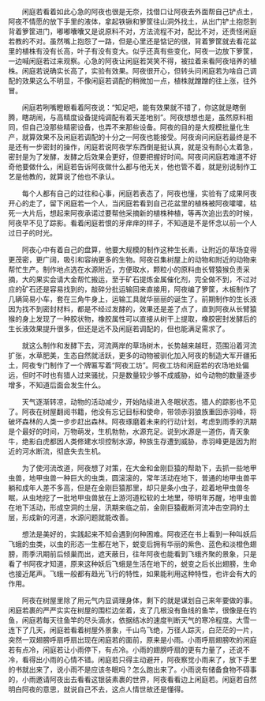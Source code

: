 　　闲庭若看着如此心急的阿夜也很是无奈，找借口让阿夜去外面帮自己铲点土，阿夜不情愿的放下手里的液体，拿起铁锹和箩筐往山洞外找土，从出门铲土抱怨到背着箩筐进门，嘟嘟囔囔又是说原料不对，方法流程不对，配比不对，还责怪闲庭若教的不对。虽然嘴上抱怨了一路，但是心里还是惦记的很，背着箩筐就去看花盆里的植株有没有长高，叶子有没有变大。似乎还真有些变化，阿夜一边放下箩筐，一边喊闲庭若过来观察。心急的阿夜让闲庭若哭笑不得，被拉着来看阿夜培养的植株。闲庭若说确实长高了，实验有效果。阿夜很开心，但转头问闲庭若为啥自己调配的效果这么不明显，不像闲庭若调配的稍微加一点，植株就蹭蹭的往上涨，往外冒。

　　闲庭若咧嘴瞪眼看着阿夜说：“知足吧，能有效果就不错了，你这就是瞎倒腾，瞎胡闹，与高精度设备提纯调配有着天差地别”。阿夜想想也是，虽然原料相同，但自己没那些精密设备，也弄不来那些设备。阿夜的目的是大规模批量化生产，就算效果不及闲庭若调配的十分之一阿夜也能接受。阿夜询问闲庭若最终是不是还有一步密封的操作，闲庭若说阿夜学东西倒是挺认真，就是没有耐心太着急，密封是为了发酵，发酵之后效果会更好，但要把握好时间。阿夜问闲庭若难道不好奇他要做什么，闲庭若告诉阿夜做什么都与他无关，他也管不着，就是别说制作工艺是他教的，就算说了他也不承认。

　　每个人都有自己的过往和心事，闲庭若表态了，阿夜也懂，实验有了成果阿夜开心的走了，留下闲庭若一个人，当闲庭若看到自己花盆里的植株被阿夜嚯嚯，枯死一大片后，想起来阿夜承诺过要帮他采摘新的植株种植，等再次追出去的时候，阿夜早不见了踪影。看着闲庭若恨的牙痒痒的样子，不知道是不是怀念以前一个人过日子的时光。

　　阿夜心中有着自己的盘算，他要大规模的制作这种生长素，让附近的草场变得更茂密，更广阔，吸引和容纳更多的生物。阿夜召集树屋上的动物和附近的动物来帮忙生产。制作地点选在水源附近，方便取水，颗粒小的原料由长臂猿猴负责采摘，大的果实会请大金帮忙搬运，至于矿石提炼金属催化剂，完全做不到，不过对应的矿石还是容易找到的，敲碎分批运输回来直接用，阿夜编了箩筐，木板制作了几辆简易小车，套在三角牛身上，运输工具就华丽丽的诞生了。前期制作的生长液因为找不到密封材料，都是不经过发酵的，效果还是差了点了，直到阿夜从长臂猿猴的身上发现了一种胶状物，橡胶属性可以直接从树干上提取，橡胶密封发酵后的生长液效果提升很多，但还是远不及闲庭若调配的，但也能满足需求了。

　　就这么制作和发酵下去，河流两岸的草场树木，长势越来越旺，范围沿着河流扩张，水草肥美，生态自然就活跃，更多的动物被驯化加入阿夜的制造大军开疆拓土，阿夜专门制作了一个牌匾写着“阿夜工坊”。阿夜工坊和闲庭若的农场地处偏远，但时不时也有猎人过来骚扰，只是数量较少够不成威胁，如今动物的数量逐步增多，不知道后面会发生什么。

　　天气逐渐转凉，动物的活动减少，开始陆续进入冬眠状态。猎人的踪影也不见了。阿夜在树屋翻阅书籍，他没有忘记目标和使命，带领赤羽狼族重回赤羽峰，将破坏森林的人类一步步赶出森林。阿夜琢磨着未来的行动计划，考虑到雨季的汛期是个最好的时间，万物萌发，生机勃勃，水源充足。说到水源是一道伤，青天象牛，绝影白虎都因人类修建水坝控制水源，种族生存遭到威胁，赤羽峰更是因为附近的河水断流，彻底失去生机。

　　为了使河流改道，阿夜想了对策，在大金和金刚巨猿的帮助下，去抓一些地甲虫兽，地甲虫兽一种巨大的虫类，圆滚滚的，常年活动在地下，普通的地甲虫兽平躺和成年人差不多高，但是在金刚巨猿那里，却只是条小虫子，趁着地甲虫兽冬眠，从虫地挖了一批地甲虫兽放在上游河道松软的土地里，带明年苏醒，地甲虫兽在地下活动，形成空洞的土层，汛期来临之前，金刚巨猿截断河流冲击空洞的土层，形成新的河道，水源问题就能改善。

　　想法是美好的，实践起来不知会遇到何种困难。阿夜还在书上看到一种叫妖后飞蛾的虫类，以虫的形态一生都在地下，蜕变后拥有华丽的紫色、蓝色和淡橙色翅膀，雨季汛期前后倾巢而出，遮天蔽日，往年阿夜也能看到飞蛾齐聚的景象，只是看了书阿夜才知道，原来这种妖后飞蛾是生活在地下的，蜕变之后长出翅膀，生命也接近尾声。飞蛾一般都有趋光飞行的特性，如果能利用这种特性，也许会有大的作用。

　　阿夜在树屋里除了用元气内显调理身体，剩下的就是谋划自己来年要做的事。闲庭若裹的严严实实在树屋的围栏边坐着，支了几根没有鱼线的鱼竿，很像是在钓鱼，闲庭若每天往鱼竿的尽头滴水，依据结冰的速度判断天气的寒冷程度。大雪一连下了几天，闲庭若看着树屋外景象，千山鸟飞绝，万径人踪灭，白茫茫的一片，突然一双翅膀呼扇呼扇出现在闲庭若的面前，原来是小雨。小雨呼扇翅膀吹的闲庭若有点冷，闲庭若让小雨停下，有点冷。小雨的翅膀呼扇的更有力量了，还说不冷，看得出小雨的心情不错。闲庭若只得主动避开，阿夜察觉小雨来了，放下手里的书就出来了，说小雨不是应该冬眠吗？怎么跑出来了。小雨说有储备食物不碍事的，小雨邀请阿夜出去看看这银装素裹的世界，阿夜看看边上闲庭若。闲庭若自然明白阿夜的意思，就说自己不去，这点人情世故还是懂得。
